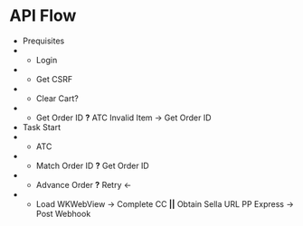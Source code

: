 # API Flow
- Prequisites
- - Login
- - Get CSRF
- - Clear Cart?
- - Get Order ID **?** ATC Invalid Item -> Get Order ID
- Task Start
- - ATC
- - Match Order ID **?** Get Order ID
- - Advance Order **?** Retry <-
- - Load WKWebView -> Complete CC **||** Obtain Sella URL PP Express -> Post Webhook
